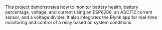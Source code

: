 
This project demonstrates how to monitor battery health, battery percentage, voltage, and current using an ESP8266, an ASC712 current sensor, and a voltage divider. It also integrates the Blynk app for real-time monitoring and control of a relay based on system conditions.
